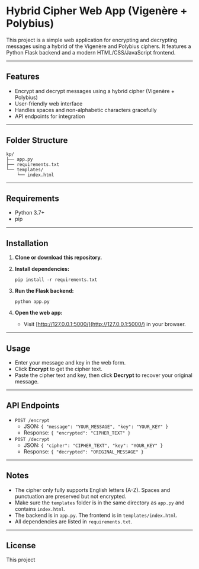 # Hybrid Cipher Web App (Vigenère + Polybius)

This project is a simple web application for encrypting and decrypting messages using a hybrid of the Vigenère and Polybius ciphers. It features a Python Flask backend and a modern HTML/CSS/JavaScript frontend.

---

## Features

- Encrypt and decrypt messages using a hybrid cipher (Vigenère + Polybius)
- User-friendly web interface
- Handles spaces and non-alphabetic characters gracefully
- API endpoints for integration

---

## Folder Structure

```
kp/
├── app.py
├── requirements.txt
└── templates/
    └── index.html
```

---

## Requirements

- Python 3.7+
- pip

---

## Installation

1. **Clone or download this repository.**

2. **Install dependencies:**
    ```
    pip install -r requirements.txt
    ```

3. **Run the Flask backend:**
    ```
    python app.py
    ```

4. **Open the web app:**
    - Visit [http://127.0.0.1:5000/](http://127.0.0.1:5000/) in your browser.

---

## Usage

- Enter your message and key in the web form.
- Click **Encrypt** to get the cipher text.
- Paste the cipher text and key, then click **Decrypt** to recover your original message.

---

## API Endpoints

- `POST /encrypt`
    - JSON: `{ "message": "YOUR_MESSAGE", "key": "YOUR_KEY" }`
    - Response: `{ "encrypted": "CIPHER_TEXT" }`
- `POST /decrypt`
    - JSON: `{ "cipher": "CIPHER_TEXT", "key": "YOUR_KEY" }`
    - Response: `{ "decrypted": "ORIGINAL_MESSAGE" }`

---

## Notes

- The cipher only fully supports English letters (A-Z). Spaces and punctuation are preserved but not encrypted.
- Make sure the `templates` folder is in the same directory as `app.py` and contains `index.html`.
- The backend is in `app.py`. The frontend is in `templates/index.html`.
- All dependencies are listed in `requirements.txt`.

---

## License

This project